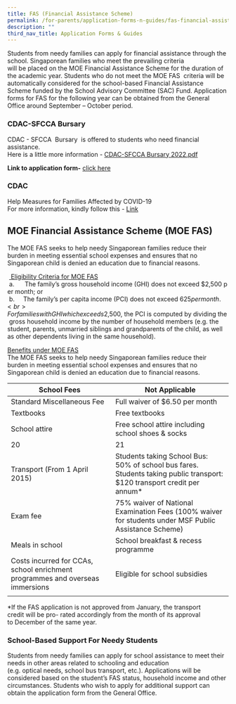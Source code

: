 ```yaml
---
title: FAS (Financial Assistance Scheme)
permalink: /for-parents/application-forms-n-guides/fas-financial-assistance-scheme
description: ""
third_nav_title: Application Forms & Guides
---
```

Students from needy families can apply for financial assistance through the school. Singaporean families who meet the prevailing criteria will be placed on the MOE Financial Assistance Scheme for the duration of the academic year. Students who do not meet the MOE FAS  criteria will be  automatically considered for the school-based Financial Assistance Scheme funded by the School Advisory Committee (SAC) Fund. Application forms for FAS for the following year can be obtained from the General Office around September – October period.  

### CDAC-SFCCA Bursary

CDAC - SFCCA  Bursary  is offered to students who need financial assistance. <br>
Here is a little more information - [CDAC-SFCCA Bursary 2022.pdf](/files/CDAC-SFCCA%20Bursary%202022.pdf)

**Link to application form-** [click here](https://www.cdac.org.sg/developing-students/assistance-support/cdac-sfcca-bursary/)

### CDAC

Help Measures for Families Affected by COVID-19 <br>
For more information, kindly follow this - [Link](https://www.cdac.org.sg/help-measures-for-families-affected-by-covid-19/)

## MOE Financial Assistance Scheme (MOE FAS)

The MOE FAS seeks to help needy Singaporean families reduce their burden in meeting essential school expenses and ensures that no Singaporean child is denied an education due to financial reasons.  
  
 <u> Eligibility Criteria for MOE FAS </u>
 a.      The family’s gross household income (GHI) does not exceed $2,500 per month; or  
 b.     The family’s per capita income (PCI) does not exceed $625 per month. <br>
For families with GHI which exceeds $2,500, the PCI is computed by dividing the gross household income by the number of household members (e.g. the student, parents, unmarried siblings and grandparents of the child, as well as other dependents living in the same household).  
  
<u> Benefits under MOE FAS </u> <br>
The MOE FAS seeks to help needy Singaporean families reduce their burden in meeting essential school expenses and ensures that no Singaporean child is denied an education due to financial reasons.

| School Fees |  Not Applicable |
|---|---|
|  Standard Miscellaneous Fee |  Full waiver of $6.50 per month |
|  Textbooks |  Free textbooks |
| School attire | Free school attire including school shoes & socks |
| 20 | 21 |
| Transport (From 1 April 2015) | Students taking School Bus: 50% of school bus fares.<br>Students taking public transport: $120 transport credit per annum* |
|  Exam fee |  75% waiver of National Examination Fees (100% waiver for students under MSF Public Assistance Scheme) |
| Meals in school |  School breakfast & recess programme |
| Costs incurred for CCAs, school enrichment programmes and overseas immersions |  Eligible for school subsidies |
| | |

*If the FAS application is not approved from January, the transport credit will be pro- rated accordingly from the month of its approval to December of the same year.  

### School-Based Support For Needy Students

Students from needy families can apply for school assistance to meet their needs in other areas related to schooling and education (e.g. optical needs, school bus transport, etc.). Applications will be considered based on the student’s FAS status, household income and other circumstances. Students who wish to apply for additional support can obtain the application form from the General Office.